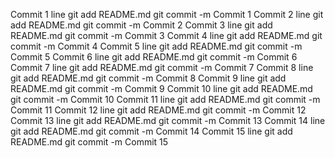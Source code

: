 Commit 1 line git add README.md git commit -m Commit 1
Commit 2 line git add README.md git commit -m Commit 2
Commit 3 line git add README.md git commit -m Commit 3
Commit 4 line git add README.md git commit -m Commit 4
Commit 5 line git add README.md git commit -m Commit 5
Commit 6 line git add README.md git commit -m Commit 6
Commit 7 line git add README.md git commit -m Commit 7
Commit 8 line git add README.md git commit -m Commit 8
Commit 9 line git add README.md git commit -m Commit 9
Commit 10 line git add README.md git commit -m Commit 10
Commit 11 line git add README.md git commit -m Commit 11
Commit 12 line git add README.md git commit -m Commit 12
Commit 13 line git add README.md git commit -m Commit 13
Commit 14 line git add README.md git commit -m Commit 14
Commit 15 line git add README.md git commit -m Commit 15
